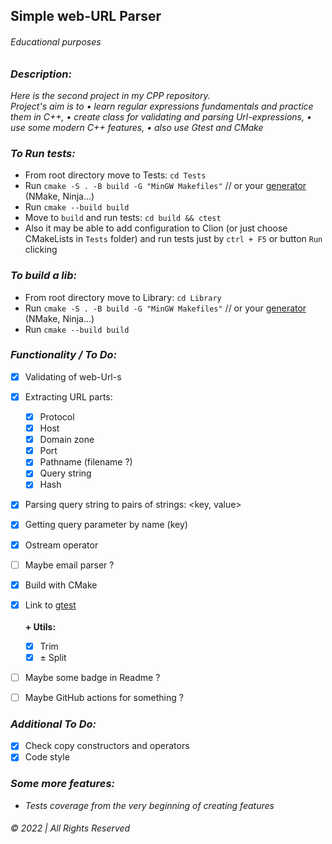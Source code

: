 ## Simple web-URL Parser

###### Educational purposes

### _Description:_

_Here is the second project in my CPP repository.  
Project's aim is to • learn regular expressions fundamentals and practice them in C++, • create class for validating and parsing Url-expressions, •
use some modern C++ features, • also use Gtest and CMake_

### _To Run tests:_

* From root directory move to Tests: `cd Tests`
* Run `cmake -S . -B build -G "MinGW Makefiles"` // or your [generator](https://cmake.org/cmake/help/latest/manual/cmake-generators.7.html) (NMake, Ninja...)
* Run `cmake --build build`
* Move to `build` and run tests: `cd build && ctest`
* Also it may be able to add configuration to Clion (or just choose CMakeLists in `Tests` folder) and run tests just
  by `ctrl + F5` or button `Run`
  clicking

### _To build a lib:_  

* From root directory move to Library: `cd Library`
* Run `cmake -S . -B build -G "MinGW Makefiles"` // or
  your [generator](https://cmake.org/cmake/help/latest/manual/cmake-generators.7.html) (NMake, Ninja...)
* Run `cmake --build build`

### _Functionality / To Do:_

- [x] Validating of web-Url-s
- [x] Extracting URL parts:
    - [x] Protocol
    - [x] Host
    - [x] Domain zone
    - [x] Port 
    - [x] Pathname (filename ?)
    - [x] Query string
    - [x] Hash
- [x] Parsing query string to pairs of strings: <key, value>
- [x] Getting query parameter by name (key)
- [x] Ostream operator 
- [ ] Maybe email parser ?
- [x] Build with CMake
- [x] Link to [gtest](https://github.com/google/googletest)  
&nbsp;  
__+ Utils:__
  - [x] Trim
  - [x] ± Split
- [ ] Maybe some badge in Readme ? 
- [ ] Maybe GitHub actions for something ?


### _Additional To Do:_
* [x] Check copy constructors and operators
* [x] Code style

### _Some more features:_
* _Tests coverage from the very beginning of creating features_



###### © 2022 | All Rights Reserved